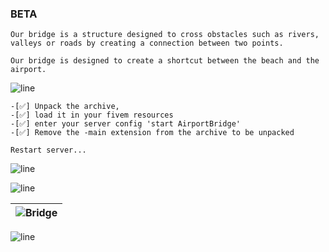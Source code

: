 ### BETA

```yarn
Our bridge is a structure designed to cross obstacles such as rivers,
valleys or roads by creating a connection between two points.

Our bridge is designed to create a shortcut between the beach and the airport.
```

![line](https://github.com/bylickilabs/bylickilabs/assets/109308073/bfd77a60-d426-4470-b417-fdbab0166188) 

```yarn
-[✅] Unpack the archive, 
-[✅] load it in your fivem resources
-[✅] enter your server config 'start AirportBridge'
-[✅] Remove the -main extension from the archive to be unpacked

Restart server...

```

![line](https://github.com/bylickilabs/bylickilabs/assets/109308073/bfd77a60-d426-4470-b417-fdbab0166188) 

![line](https://github.com/bylickilabs/bylickilabs/assets/109308073/bfd77a60-d426-4470-b417-fdbab0166188) 

|![Bridge](https://github.com/user-attachments/assets/84f88fb2-bdb3-4842-88c2-d0b598f58890)|
|---|

![line](https://github.com/bylickilabs/bylickilabs/assets/109308073/bfd77a60-d426-4470-b417-fdbab0166188) 
